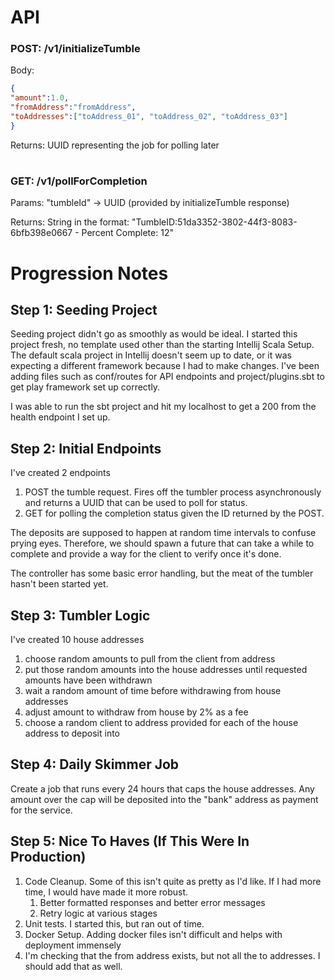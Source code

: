 

# API
### POST: /v1/initializeTumble
Body:
```json
{
"amount":1.0,
"fromAddress":"fromAddress",
"toAddresses":["toAddress_01", "toAddress_02", "toAddress_03"]
}
```
Returns: UUID representing the job for polling later
#
### GET: /v1/pollForCompletion
Params: "tumbleId" -> UUID (provided by initializeTumble response)

Returns: String in the format: "TumbleID:51da3352-3802-44f3-8083-6bfb398e0667 - Percent Complete:  12"


# Progression Notes
## Step 1: Seeding Project 
Seeding project didn't go as smoothly as would be ideal. 
I started this project fresh, no template used other than the starting Intellij Scala Setup.
The default scala project in Intellij doesn't seem up to date, or it was expecting a different framework because I had to make changes.
I've been adding files such as conf/routes for API endpoints and project/plugins.sbt to get play framework set up correctly.

I was able to run the sbt project and hit my localhost to get a 200 from the health endpoint I set up.

## Step 2: Initial Endpoints
I've created 2 endpoints
1) POST the tumble request. Fires off the tumbler process asynchronously and returns a UUID that can be used to poll for status.
2) GET for polling the completion status given the ID returned by the POST.

The deposits are supposed to happen at random time intervals to confuse prying eyes. 
Therefore, we should spawn a future that can take a while to complete
and provide a way for the client to verify once it's done.

The controller has some basic error handling, 
but the meat of the tumbler hasn't been started yet.

## Step 3: Tumbler Logic 
I've created 10 house addresses
1) choose random amounts to pull from the client from address
2) put those random amounts into the house addresses until requested amounts have been withdrawn
3) wait a random amount of time before withdrawing from house addresses
4) adjust amount to withdraw from house by 2% as a fee
5) choose a random client to address provided for each of the house address to deposit into


## Step 4: Daily Skimmer Job
Create a job that runs every 24 hours that caps the house addresses.
Any amount over the cap will be deposited into the "bank" address as payment for the service.

## Step 5: Nice To Haves (If This Were In Production)
1) Code Cleanup. Some of this isn't quite as pretty as I'd like. If I had more time, I would have made it more robust.
   1) Better formatted responses and better error messages
   2) Retry logic at various stages 
2) Unit tests. I started this, but ran out of time.
3) Docker Setup. Adding docker files isn't difficult and helps with deployment immensely 
4) I'm checking that the from address exists, but not all the to addresses. I should add that as well.